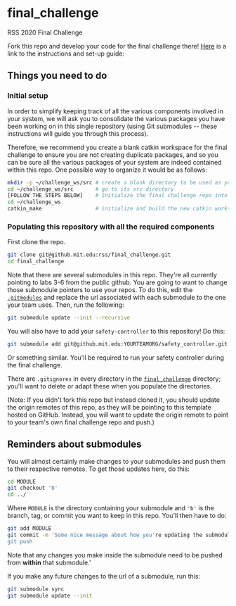 # final_challenge

RSS 2020 Final Challenge

Fork this repo and develop your code for the final challenge there! [Here](https://tinyurl.com/RSS2020-finalChallenge) is a link to the instructions and set-up guide:


## Things you need to do

### Initial setup

In order to simplify keeping track of all the various components involved in your system, we will ask you to consolidate the various packages you have been working on in this single repository (using Git submodules -- these instructions will guide you through this process).

Therefore, we recommend you create a blank catkin workspace for the final challenge to ensure you are not creating duplicate packages, and so you can be sure all the various packages of your system are indeed contained within this repo. One possible way to organize it would be as follows:

```bash
mkdir -p ~/challenge_ws/src # create a blank directory to be used as you catkin workspace
cd ~/challenge_ws/src       # go to its src directory
[FOLLOW THE STEPS BELOW]    # Initialize the final challenge repo into this src directory
cd ~/challenge_ws
catkin_make                 # initialize and build the new catkin workspace
```

### Populating this repository with all the required components

First clone the repo.

```bash
git clone git@github.mit.edu:rss/final_challenge.git
cd final_challenge
```

Note that there are several submodules in this repo. They're all currently pointing to labs 3-6 from the public github. You are going to want to change those submodule pointers to use your repos.
To do this, edit the [`.gitmodules`](/.gitmodlues) and replace the url associated with each submodule to the one your team uses. Then, run the following:

```bash
git submodule update --init --recursive
```

You will also have to add your `safety-controller` to this repository! Do this:

```bash
git submodule add git@github.mit.edu:YOURTEAMORG/safety_controller.git
```

Or something similar. You'll be required to run your safety controller during the final challenge.

There are `.gitignores` in every directory in the [`final_challenge`](/final_challenge) directory; you'll want to delete or adapt these when you populate the directories.

(Note: If you didn't fork this repo but instead cloned it, you should update the origin remotes of this repo, as they will be pointing to this template hosted on GitHub. Instead, you will want to update the origin remote to point to your team's own final challenge repo and push.)

## Reminders about submodules

You will almost certainly make changes to your submodules and push them to their respective remotes. To get those updates here, do this:

```bash
cd MODULE
git checkout 'b'
cd ../
```

Where `MODULE` is the directory containing your submodule and `'b'` is the branch, tag, or commit you want to keep in this repo. You'll then have to do:

```bash
git add MODULE
git commit -m 'Some nice message about how you're updating the submodule ref'
git push
```

Note that any changes you make inside the submodule need to be pushed from **within** that submodule.'

If you make any future changes to the url of a submodule, run this:

```bash
git submodule sync
git submodule update --init
```
